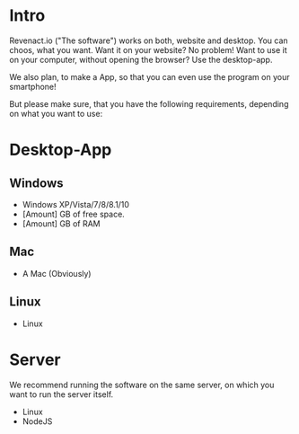 <!-- TITLE: Requirements -->

# Intro
Revenact.io ("The software") works on both, website and desktop.
You can choos, what you want.
Want it on your website? No problem!
Want to use it on your computer, without opening the browser? Use the desktop-app.

We also plan, to make a App, so that you can even use the program on your smartphone!

But please make sure, that you have the following requirements, depending on what you want to use:

# Desktop-App
## Windows
* Windows XP/Vista/7/8/8.1/10
* [Amount] GB of free space.
* [Amount] GB of RAM
## Mac
* A Mac (Obviously)
## Linux
* Linux

# Server
We recommend running the software on the same server, on which you want to run the server itself.
* Linux
* NodeJS